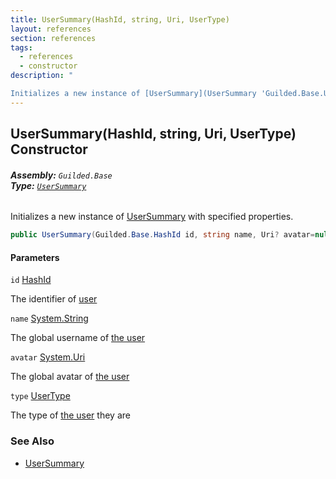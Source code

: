 ```yaml
---
title: UserSummary(HashId, string, Uri, UserType)
layout: references
section: references
tags:
  - references
  - constructor
description: "

Initializes a new instance of [UserSummary](UserSummary 'Guilded.Base.Users.UserSummary') with specified properties."
---
```


## UserSummary(HashId, string, Uri, UserType) Constructor
###### **Assembly:** `Guilded.Base`<br/>**Type:** [`UserSummary`](UserSummary 'Guilded.Base.Users.UserSummary')

Initializes a new instance of [UserSummary](UserSummary 'Guilded.Base.Users.UserSummary') with specified properties.

```csharp
public UserSummary(Guilded.Base.HashId id, string name, Uri? avatar=null, Guilded.Base.Users.UserType type=Guilded.Base.Users.UserType.User);
```
#### Parameters

<a name='Guilded.Base.Users.UserSummary.UserSummary(Guilded.Base.HashId,string,Uri,Guilded.Base.Users.UserType).id'></a>

`id` [HashId](HashId 'Guilded.Base.HashId')

The identifier of [user](User 'Guilded.Base.Users.User')

<a name='Guilded.Base.Users.UserSummary.UserSummary(Guilded.Base.HashId,string,Uri,Guilded.Base.Users.UserType).name'></a>

`name` [System.String](https://docs.microsoft.com/en-us/dotnet/api/System.String 'System.String')

The global username of [the user](User 'Guilded.Base.Users.User')

<a name='Guilded.Base.Users.UserSummary.UserSummary(Guilded.Base.HashId,string,Uri,Guilded.Base.Users.UserType).avatar'></a>

`avatar` [System.Uri](https://docs.microsoft.com/en-us/dotnet/api/System.Uri 'System.Uri')

The global avatar of [the user](User 'Guilded.Base.Users.User')

<a name='Guilded.Base.Users.UserSummary.UserSummary(Guilded.Base.HashId,string,Uri,Guilded.Base.Users.UserType).type'></a>

`type` [UserType](UserType 'Guilded.Base.Users.UserType')

The type of [the user](User 'Guilded.Base.Users.User') they are

### See Also
- [UserSummary](UserSummary 'Guilded.Base.Users.UserSummary')